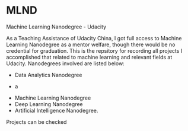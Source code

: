 # MLND
Machine Learning Nanodegree - Udacity

As a Teaching Assistance of Udacity China, I got full access to Machine Learning Nanodegree as a mentor welfare, though there would be no credential for graduation. This is the repsitory for recording all projects I accomplished that related to machine learning and relevant fields at Udacity. Nanodegrees involved are listed below:

* Data Analytics Nanodegree
- a 
* Machine Learning Nanodegree
* Deep Learning Nanodegree
* Artificial Intelligence Nanodegree.

Projects can be checked 

